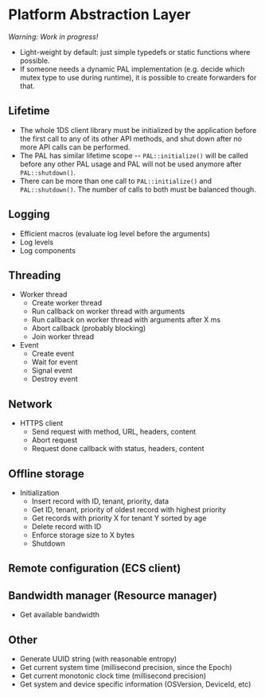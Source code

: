 # Platform Abstraction Layer

*Warning: Work in progress!*

- Light-weight by default: just simple typedefs or static functions
    where possible.
- If someone needs a dynamic PAL implementation (e.g. decide which
    mutex type to use during runtime), it is possible to create
    forwarders for that.

## Lifetime

- The whole 1DS client library must be initialized by the application
    before the first call to any of its other API methods, and shut down
    after no more API calls can be performed.
- The PAL has similar lifetime scope -- `PAL::initialize()` will be
    called before any other PAL usage and PAL will not be used anymore
    after `PAL::shutdown()`.
- There can be more than one call to `PAL::initialize()` and
    `PAL::shutdown()`. The number of calls to both must be
    balanced though.

## Logging

- Efficient macros (evaluate log level before the arguments)
- Log levels
- Log components

## Threading

- Worker thread
  - Create worker thread
  - Run callback on worker thread with arguments
  - Run callback on worker thread with arguments after X ms
  - Abort callback (probably blocking)
  - Join worker thread
- Event
  - Create event
  - Wait for event
  - Signal event
  - Destroy event

## Network

- HTTPS client
  - Send request with method, URL, headers, content
  - Abort request
  - Request done callback with status, headers, content

## Offline storage

- Initialization
  - Insert record with ID, tenant, priority, data
  - Get ID, tenant, priority of oldest record with highest priority
  - Get records with priority X for tenant Y sorted by age
  - Delete record with ID
  - Enforce storage size to X bytes
  - Shutdown

## Remote configuration (ECS client)

## Bandwidth manager (Resource manager)

- Get available bandwidth

## Other

- Generate UUID string (with reasonable entropy)
- Get current system time (millisecond precision, since the Epoch)
- Get current monotonic clock time (millisecond precision)
- Get system and device specific information (OSVersion, DeviceId, etc)
